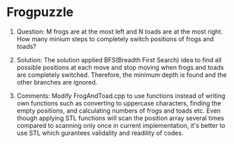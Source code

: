 # Frogpuzzle
1) Question: 
M frogs are at the most left and N toads are at the most right. How many minium steps to completely switch positions of frogs and toads? 

2) Solution:
The solution applied BFS(Breadth First Search) idea to find all possible positions at each move and stop moving when frogs and toads are completely switched. Therefore, the minimum depth is found and the other branches are ignored.  

3) Comments:
Modify FrogAndToad.cpp to use <algorithm> functions instead of writing own functions such as converting to uppercase characters, finding the empty positions, and calculating numbers of frogs and toads etc. Even though applying STL functions will scan the position array several times compared to scanning only once in current implementation, it's better to use STL which gurantees validality and readility of codes.  
